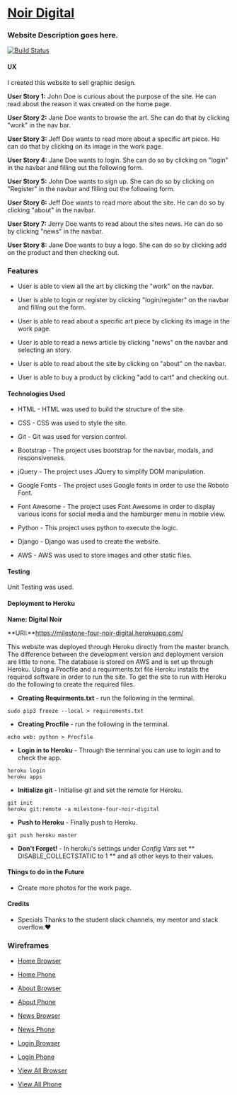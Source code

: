 # [Noir Digital](https://milestone-four-noir-digital.herokuapp.com/)

### Website Description goes here.

[![Build Status](https://travis-ci.org/thestarvingcoder/Milestone-4-Fullstack-Website.svg?branch=master)](https://travis-ci.org/thestarvingcoder/Milestone-4-Fullstack-Website)


#### UX

I created this website to sell graphic design.

**User Story 1:**
John Doe is curious about the purpose of the site. He can read about the reason it was created on the home page.

**User Story 2:**
Jane Doe wants to browse the art. She can do that by clicking "work" in the nav bar.

**User Story 3:**
Jeff Doe wants to read more about a specific art piece. He can do that by clicking on its image in the work page.

**User Story 4:**
Jane Doe wants to login. She can do so by clicking on "login" in the navbar and filling out the following form.

**User Story 5:**
John Doe wants to sign up. She can do so by clicking on "Register" in the navbar and filling out the following form.

**User Story 6:**
Jeff Doe wants to read more about the site. He can do so by clicking "about" in the navbar.

**User Story 7:**
Jerry Doe wants to read about the sites news. He can do so by clicking "news" in the navbar.

**User Story 8:**
Jane Doe wants to buy a logo. She can do so by clicking add on the product and then checking out.

### Features

- User is able to view all the art by clicking the "work" on the navbar.

- User is able to login or register by clicking "login/register" on the navbar and filling out the form.

- User is able to read about a specific art piece by clicking its image in the work page. 

- User is able to read a news article by clicking "news" on the navbar and selecting an story.

- User is able to read about the site by clicking on "about" on the navbar.

- User is able to buy a product by clicking "add to cart" and checking out.


#### Technologies Used

- HTML - HTML was used to build the structure of the site.

- CSS - CSS was used to style the site.

- Git - Git was used for version control.

- Bootstrap - The project uses bootstrap for the navbar, modals, and responsiveness.

- jQuery - The project uses JQuery to simplify DOM manipulation.

- Google Fonts - The project uses Google fonts in order to use the Roboto Font.

- Font Awesome - The project uses Font Awesome in order to display various icons for social media and the hamburger menu in mobile view.

- Python - This project uses python to execute the logic.

- Django - Django was used to create the website.

- AWS - AWS was used to store images and other static files.

#### Testing

Unit Testing was used.

#### Deployment to Heroku

**Name: Digital Noir**

**URI:**https://milestone-four-noir-digital.herokuapp.com/

This website was deployed through Heroku directly from the master branch.  The difference between the development version and deployment version are little to none. The database is stored on AWS and is set up through Heroku. Using a Procfile and a requirments.txt file Heroku installs the required software in order to run the site. To get the site to run with Heroku do the following to create the required files.

- **Creating Requirments.txt** - run the following in the terminal.
 ``` 
sudo pip3 freeze --local > requirements.txt
 ```

- **Creating Procfile** - run the following in the terminal.
```
echo web: python > Procfile 
```
- **Login in to Heroku** - Through the terminal you can use to login and to check the app.
```
heroku login
heroku apps
```
 - **Initialize git** - Initialise git and set the remote for Heroku.
```
git init
heroku git:remote -a milestone-four-noir-digital
```
- **Push to Heroku** - Finally push to Heroku.
```
git push heroku master
```
- **Don't Forget!** - In heroku's settings under *Config Vars* set ** DISABLE_COLLECTSTATIC to 1 ** and all other keys to their values.



#### Things to do in the Future

- Create more photos for the work page.

#### Credits

- Specials Thanks to the student slack channels, my mentor and stack overflow.❤️

### Wireframes

- [Home Browser](https://milestone-four-noir-digital.s3.us-east-2.amazonaws.com/static/wireframes/Home-Browser.png)

- [Home Phone](https://milestone-four-noir-digital.s3.us-east-2.amazonaws.com/static/wireframes/Home-Phone.png)

- [About Browser](https://milestone-four-noir-digital.s3.us-east-2.amazonaws.com/static/wireframes/About-Browser.png) 

- [About Phone](https://milestone-four-noir-digital.s3.us-east-2.amazonaws.com/static/wireframes/About-Phone.png) 
 
- [News Browser](https://milestone-four-noir-digital.s3.us-east-2.amazonaws.com/static/wireframes/News-Browser.png) 
 
- [News Phone](https://milestone-four-noir-digital.s3.us-east-2.amazonaws.com/static/wireframes/News-Phone.png) 

- [Login Browser](https://milestone-four-noir-digital.s3.us-east-2.amazonaws.com/static/wireframes/Login-Browser.png)

- [Login Phone](https://milestone-four-noir-digital.s3.us-east-2.amazonaws.com/static/wireframes/Login-Phone.png) 

- [View All Browser](https://milestone-four-noir-digital.s3.us-east-2.amazonaws.com/static/wireframes/View-all-Browser.png)

- [View All Phone](https://milestone-four-noir-digital.s3.us-east-2.amazonaws.com/static/wireframes/View-all-Phone.png) 